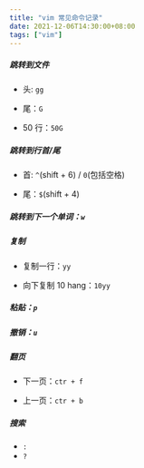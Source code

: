 ```yaml
---
title: "vim 常见命令记录"
date: 2021-12-06T14:30:00+08:00
tags: ["vim"]
---
```




##### 跳转到文件

- 头: `gg`

- 尾：`G`
- 50 行：`50G`

##### 跳转到行首/尾

- 首: `^`(shift + 6) / `0`(包括空格)

- 尾：`$`(shift + 4)

##### 跳转到下一个单词：`w`

##### 复制

- 复制一行：`yy`

- 向下复制 10 hang：`10yy`

##### 粘贴：`p`

##### 撤销：`u`

##### 翻页

- 下一页：`ctr + f`

- 上一页：`ctr + b`

##### 搜索

- `:`
- `?`



